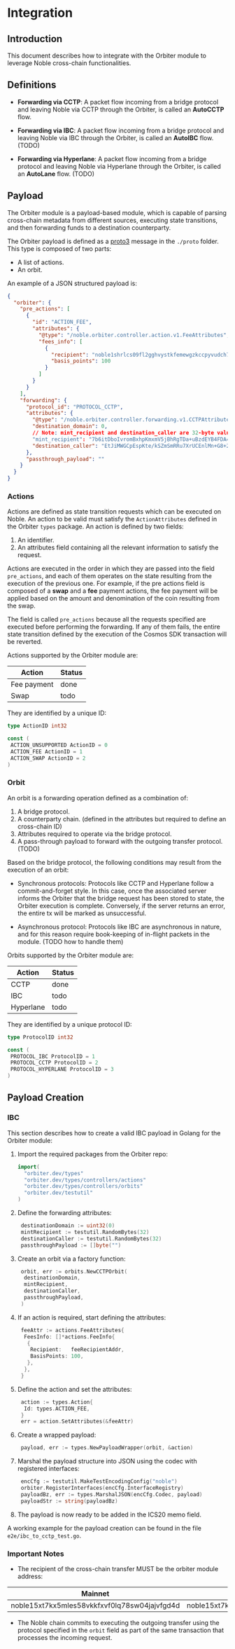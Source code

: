 # Integration

## Introduction

This document describes how to integrate with the Orbiter module to leverage Noble cross-chain
functionalities.

## Definitions

- **Forwarding via CCTP**: A packet flow incoming from a bridge protocol and leaving Noble via CCTP
  through the Orbiter, is called an **AutoCCTP** flow.

- **Forwarding via IBC**: A packet flow incoming from a bridge protocol and leaving Noble via IBC
  through the Orbiter, is called an **AutoIBC** flow. (TODO)

- **Forwarding via Hyperlane**: A packet flow incoming from a bridge protocol and leaving Noble via
  Hyperlane through the Orbiter, is called an **AutoLane** flow. (TODO)

## Payload

The Orbiter module is a payload-based module, which is capable of parsing cross-chain metadata from
different sources, executing state transitions, and then forwarding funds to a destination
counterparty.

The Orbiter payload is defined as a [proto3](https://protobuf.dev/) message in the `./proto` folder.
This type is composed of two parts:

- A list of actions.
- An orbit.

An example of a JSON structured payload is:

```json
{
  "orbiter": {
    "pre_actions": [
      {
        "id": "ACTION_FEE",
        "attributes": {
          "@type": "/noble.orbiter.controller.action.v1.FeeAttributes",
          "fees_info": [
            {
              "recipient": "noble1shrlcs09fl2gghvystkfemewgzkccpyvudch7y",
              "basis_points": 100
            }
          ]
        }
      }
    ],
    "forwarding": {
      "protocol_id": "PROTOCOL_CCTP",
      "attributes": {
        "@type": "/noble.orbiter.controller.forwarding.v1.CCTPAttributes",
        "destination_domain": 0,
        // Note: mint_recipient and destination_caller are 32-byte values encoded as base64
        "mint_recipient": "7b6itDboIvromBxhpKmxmV5jBhRgTDa+uBzdEYB4FDA=",
        "destination_caller": "EtJiMWGCpEspKte/kSZmSmRRu7XrUCEnlMn+G8+2b0U="
      },
      "passthrough_payload": ""
    }
  }
}
```

### Actions

Actions are defined as state transition requests which can be executed on Noble. An action to be
valid must satisfy the `ActionAttributes` defined in the Orbiter `types` package. An action is
defined by two fields:

1. An identifier.
2. An attributes field containing all the relevant information to satisfy the request.

Actions are executed in the order in which they are passed into the field `pre_actions`, and each of
them operates on the state resulting from the execution of the previous one. For example, if the pre
actions field is composed of a **swap** and a **fee** payment actions, the fee payment will be
applied based on the amount and denomination of the coin resulting from the swap.

The field is called `pre_actions` because all the requests specified are executed before performing
the forwarding. If any of them fails, the entire state transition defined by the execution of the
Cosmos SDK transaction will be reverted.

Actions supported by the Orbiter module are:

<div align="center">

| Action      | Status |
| ----------- | ------ |
| Fee payment | done   |
| Swap        | todo   |

</div>

They are identified by a unique ID:

```go
type ActionID int32

const (
 ACTION_UNSUPPORTED ActionID = 0
 ACTION_FEE ActionID = 1
 ACTION_SWAP ActionID = 2
)
```

### Orbit

An orbit is a forwarding operation defined as a combination of:

1. A bridge protocol.
2. A counterparty chain. (defined in the attributes but required to define an cross-chain ID)
3. Attributes required to operate via the bridge protocol.
4. A pass-through payload to forward with the outgoing transfer protocol. (TODO)

Based on the bridge protocol, the following conditions may result from the execution of an orbit:

- Synchronous protocols: Protocols like CCTP and Hyperlane follow a commit-and-forget style. In this
  case, once the associated server informs the Orbiter that the bridge request has been stored to
  state, the Orbiter execution is complete. Conversely, if the server returns an error, the entire
  tx will be marked as unsuccessful.

- Asynchronous protocol: Protocols like IBC are asynchronous in nature, and for this reason require
  book-keeping of in-flight packets in the module. (TODO how to handle them)

Orbits supported by the Orbiter module are:

<div align="center">

| Action    | Status |
| --------- | ------ |
| CCTP      | done   |
| IBC       | todo   |
| Hyperlane | todo   |

</div>

They are identified by a unique protocol ID:

```go
type ProtocolID int32

const (
 PROTOCOL_IBC ProtocolID = 1
 PROTOCOL_CCTP ProtocolID = 2
 PROTOCOL_HYPERLANE ProtocolID = 3
)
```

## Payload Creation

### IBC

This section describes how to create a valid IBC payload in Golang for the Orbiter module:

1. Import the required packages from the Orbiter repo:

   ```go
   import(
     "orbiter.dev/types"
     "orbiter.dev/types/controllers/actions"
     "orbiter.dev/types/controllers/orbits"
     "orbiter.dev/testutil"
   )
   ```

2. Define the forwarding attributes:

   ```go
    destinationDomain := uint32(0)
    mintRecipient := testutil.RandomBytes(32)
    destinationCaller := testutil.RandomBytes(32)
    passthroughPayload := []byte("")
   ```

3. Create an orbit via a factory function:

   ```go
    orbit, err := orbits.NewCCTPOrbit(
     destinationDomain,
     mintRecipient,
     destinationCaller,
     passthroughPayload,
    )
   ```

4. If an action is required, start defining the attributes:

   ```go
    feeAttr := actions.FeeAttributes{
     FeesInfo: []*actions.FeeInfo{
      {
       Recipient:   feeRecipientAddr,
       BasisPoints: 100,
      },
     },
    }
   ```

5. Define the action and set the attributes:

   ```go
    action := types.Action{
     Id: types.ACTION_FEE,
    }
    err = action.SetAttributes(&feeAttr)
   ```

6. Create a wrapped payload:

   ```go
    payload, err := types.NewPayloadWrapper(orbit, &action)
   ```

7. Marshal the payload structure into JSON using the codec with registered interfaces:

   ```go
    encCfg := testutil.MakeTestEncodingConfig("noble")
    orbiter.RegisterInterfaces(encCfg.InterfaceRegistry)
    payloadBz, err := types.MarshalJSON(encCfg.Codec, payload)
    payloadStr := string(payloadBz)
   ```

8. The payload is now ready to be added in the ICS20 memo field.

A working example for the payload creation can be found in the file `e2e/ibc_to_cctp_test.go`.

### Important Notes

- The recipient of the cross-chain transfer MUST be the orbiter module address:

| Mainnet                                      | Testnet                                      |
| -------------------------------------------- | -------------------------------------------- |
| noble15xt7kx5mles58vkkfxvf0lq78sw04jajvfgd4d | noble15xt7kx5mles58vkkfxvf0lq78sw04jajvfgd4d |

- The Noble chain commits to executing the outgoing transfer using the protocol specified in the
  `orbit` field as part of the same transaction that processes the incoming request.

